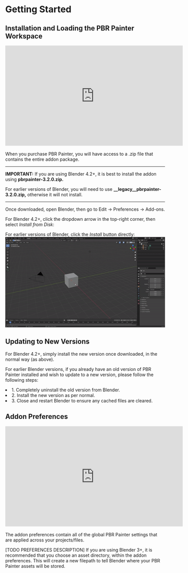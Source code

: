 # Getting Started

## Installation and Loading the PBR Painter Workspace

<p>
<iframe width="560" height="315" src="https://www.youtube.com/embed/5AvdFg7Jrm4?si=VAaaq2_fsWJiGtka" title="YouTube video player" frameborder="0" allow="accelerometer; autoplay; clipboard-write; encrypted-media; gyroscope; picture-in-picture; web-share" referrerpolicy="strict-origin-when-cross-origin" allowfullscreen></iframe>
</p>


When you purchase PBR Painter, you will have access to a .zip file that contains the entire addon package.

*************

**IMPORTANT:** If you are using Blender 4.2+, it is best to install the addon using **pbrpainter-3.2.0.zip.**

For earlier versions of Blender, you will need to use **__legacy__pbrpainter-3.2.0.zip,** otherwise it will not install.

*************

Once downloaded, open Blender, then go to Edit -> Preferences -> Add-ons.

For Blender 4.2+, click the dropdown arrow in the top-right corner, then select *Install from Disk*:

For earlier versions of Blender, click the *Install* button directly:
![Screenshot](img/installation.gif)

## Updating to New Versions

For Blender 4.2+, simply install the new version once downloaded, in the normal way (as above).

For earlier Blender versions, if you already have an old version of PBR Painter installed and wish to update to a new version, please follow the following steps:
<p><li> 1. Completely uninstall the old version from Blender. </li>
<li> 2. Install the new version as per normal. </li>
<li> 3. Close and restart Blender to ensure any cached files are cleared. </li></p>

## Addon Preferences
<p>
<iframe width="560" height="315" src="https://www.youtube.com/embed/H_rOdtkc1Yo?si=Ulj7oOo2bJ6C9rjq" title="YouTube video player" frameborder="0" allow="accelerometer; autoplay; clipboard-write; encrypted-media; gyroscope; picture-in-picture; web-share" referrerpolicy="strict-origin-when-cross-origin" allowfullscreen></iframe>
</p>

The addon preferences contain all of the global PBR Painter settings that are applied across your projects/files. 

[TODO PREFERENCES DESCRIPTION]
If you are using Blender 3+, it is recommended that you choose an asset directory, within the addon preferences. This will create a new filepath to tell Blender where your PBR Painter assets will be stored.